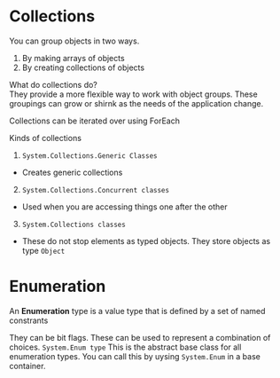 
# Collections

You can group objects in two ways. 
1. By making arrays of objects
2. By creating collections of objects


What do collections do?  
They provide a more flexible way to work with object groups. 
These groupings can grow or shirnk as the needs of the application change. 

Collections can be iterated over using ForEach


Kinds of collections
1. ```System.Collections.Generic Classes``` 
  - Creates generic collections
2. ```System.Collections.Concurrent classes```
  - Used when you are accessing things one after the other
3. ```System.Collections classes```
  - These do not stop elements as typed objects. They store objects as type ```Object```
  
  
  
  
 # Enumeration
 
 An **Enumeration** type is a value type that is defined by a set of named constrants
 
 They can be bit flags. These can be used to represent a combination of choices. 
 ``` System.Enum type ```
 This is the abstract base class for all enumeration types. 
 You can call this by uysing ```System.Enum``` in a base container. 

